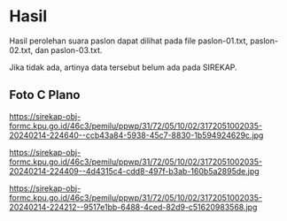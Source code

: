 # Hasil

Hasil perolehan suara paslon dapat dilihat pada file paslon-01.txt, paslon-02.txt, dan paslon-03.txt.

Jika tidak ada, artinya data tersebut belum ada pada SIREKAP.

## Foto C Plano

https://sirekap-obj-formc.kpu.go.id/46c3/pemilu/ppwp/31/72/05/10/02/3172051002035-20240214-224640--ccb43a84-5938-45c7-8830-1b594924629c.jpg

https://sirekap-obj-formc.kpu.go.id/46c3/pemilu/ppwp/31/72/05/10/02/3172051002035-20240214-224409--4d4315c4-cdd8-497f-b3ab-160b5a2895de.jpg

https://sirekap-obj-formc.kpu.go.id/46c3/pemilu/ppwp/31/72/05/10/02/3172051002035-20240214-224212--9517e1bb-6488-4ced-82d9-c51620983568.jpg
